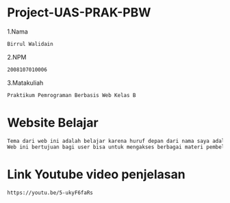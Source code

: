 # Project-UAS-PRAK-PBW

1.Nama

```bash
Birrul Walidain
```

2.NPM

```bash
2008107010006
```

3.Matakuliah

```bash
Praktikum Pemrograman Berbasis Web Kelas B
```

# Website Belajar
```bash
Tema dari web ini adalah belajar karena huruf depan dari nama saya adalah B.
Web ini bertujuan bagi user bisa untuk mengakses berbagai materi pembelajaran yang tersedia di dalamnya.
```

# Link Youtube video penjelasan 

```bash
https://youtu.be/5-ukyF6faRs
```

